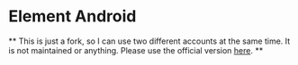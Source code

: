 # Element Android

** This is just a fork, so I can use two different accounts at the same time. It is not maintained or anything. Please use the official version [here](https://github.com/vector-im/element-android). **

